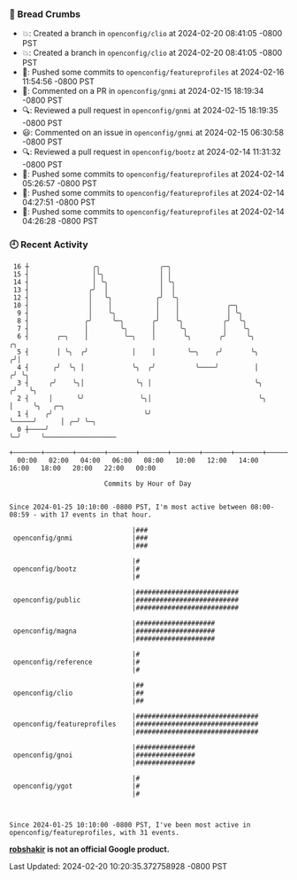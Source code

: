 ### 🍞 Bread Crumbs

 * 💥: Created a branch in `openconfig/clio` at 2024-02-20 08:41:05 -0800 PST
 * 💥: Created a branch in `openconfig/clio` at 2024-02-20 08:41:05 -0800 PST
 * 🚢: Pushed some commits to `openconfig/featureprofiles` at 2024-02-16 11:54:56 -0800 PST
 * 💬: Commented on a PR in  `openconfig/gnmi` at 2024-02-15 18:19:34 -0800 PST
 * 🔍: Reviewed a pull request in  `openconfig/gnmi` at 2024-02-15 18:19:35 -0800 PST
 * 😃: Commented on an issue in `openconfig/gnmi` at 2024-02-15 06:30:58 -0800 PST
 * 🔍: Reviewed a pull request in  `openconfig/bootz` at 2024-02-14 11:31:32 -0800 PST
 * 🚢: Pushed some commits to `openconfig/featureprofiles` at 2024-02-14 05:26:57 -0800 PST
 * 🚢: Pushed some commits to `openconfig/featureprofiles` at 2024-02-14 04:27:51 -0800 PST
 * 🚢: Pushed some commits to `openconfig/featureprofiles` at 2024-02-14 04:26:28 -0800 PST

### 🕘 Recent Activity
```
 16 ┼                ╭╮               ╭─╮
 15 ┤                │╰╮              │ │
 14 ┤                │ ╰╮             │ ╰╮
 13 ┤               ╭╯  │             │  │
 12 ┤               │   ╰╮           ╭╯  ╰╮
 10 ┤               │    │           │    │            ╭─╮
  9 ┤               │    ╰╮          │    │            │ ╰╮
  8 ┤              ╭╯     ╰─╮       ╭╯    ╰╮          ╭╯  ╰╮
  7 ┤              │        ╰╮      │      ╰╮         │    ╰╮
  6 ┤       ╭─╮    │         ╰─╮    │       ╰╮       ╭╯     ╰╮           ╭╮
  5 ┤       │ ╰╮  ╭╯           │    │        ╰─╮    ╭╯       ╰╮         ╭╯│
  4 ┤      ╭╯  ╰╮ │            ╰╮  ╭╯          ╰────╯         │        ╭╯ ╰╮
  3 ┤     ╭╯    ╰╮│             ╰╮ │                          ╰╮      ╭╯   ╰╮
  2 ┤     │      ╰╯              ╰╮│                           ╰╮     │     ╰╮   ╭─╮
  1 ┤    ╭╯                       ╰╯                            ╰─────╯      │ ╭─╯ ╰─╮
  0 ┼────╯                                                                   ╰─╯     ╰──────────────────
    +───────+───────+───────+───────+───────+───────+───────+───────+───────+───────+───────+───────+────
  00:00   02:00   04:00   06:00   08:00   10:00   12:00   14:00   16:00   18:00   20:00   22:00   00:00   

						Commits by Hour of Day


Since 2024-01-25 10:10:00 -0800 PST, I'm most active between 08:00-08:59 - with 17 events in that hour.

```



```
                               |###
 openconfig/gnmi               |###
                               |###

                               |#
 openconfig/bootz              |#
                               |#

                               |##########################
 openconfig/public             |##########################
                               |##########################

                               |####################
 openconfig/magna              |####################
                               |####################

                               |#
 openconfig/reference          |#
                               |#

                               |##
 openconfig/clio               |##
                               |##

                               |###############################
 openconfig/featureprofiles    |###############################
                               |###############################

                               |###############
 openconfig/gnoi               |###############
                               |###############

                               |#
 openconfig/ygot               |#
                               |#



Since 2024-01-25 10:10:00 -0800 PST, I've been most active in openconfig/featureprofiles, with 31 events.

```
**[robshakir](mailto:robjs@google.com) is not an official Google product.**  


Last Updated: 2024-02-20 10:20:35.372758928 -0800 PST
